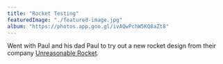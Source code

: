 ```yaml
---
title: "Rocket Testing"
featuredImage: "./featured-image.jpg"
album: "https://photos.app.goo.gl/ivAQwPchW5KQ8aZt8"
---
```

Went with Paul and his dad Paul to try out a new rocket design from their company [Unreasonable Rocket](https://unreasonablerocket.blogspot.com/).
